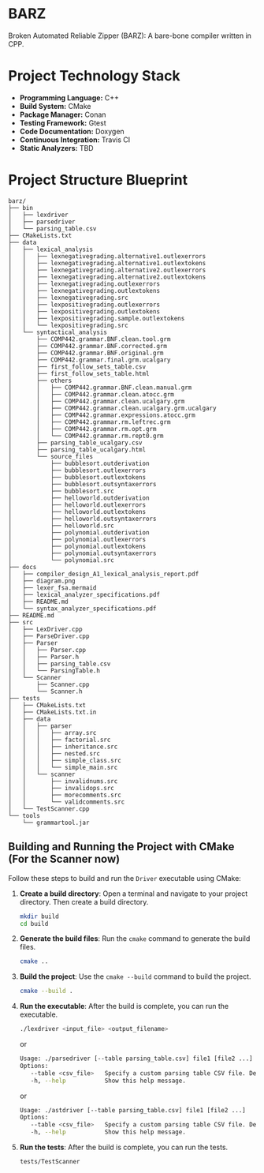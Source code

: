 # BARZ
Broken Automated Reliable Zipper (BARZ): A bare-bone compiler written in CPP.

# Project Technology Stack
- **Programming Language:** C++
- **Build System:** CMake
- **Package Manager:** Conan
- **Testing Framework:** Gtest
- **Code Documentation:** Doxygen
- **Continuous Integration:** Travis CI
- **Static Analyzers:** TBD

# Project Structure Blueprint
```
barz/
├── bin
│   ├── lexdriver
│   ├── parsedriver
│   └── parsing_table.csv
├── CMakeLists.txt
├── data
│   ├── lexical_analysis
│   │   ├── lexnegativegrading.alternative1.outlexerrors
│   │   ├── lexnegativegrading.alternative1.outlextokens
│   │   ├── lexnegativegrading.alternative2.outlexerrors
│   │   ├── lexnegativegrading.alternative2.outlextokens
│   │   ├── lexnegativegrading.outlexerrors
│   │   ├── lexnegativegrading.outlextokens
│   │   ├── lexnegativegrading.src
│   │   ├── lexpositivegrading.outlexerrors
│   │   ├── lexpositivegrading.outlextokens
│   │   ├── lexpositivegrading.sample.outlextokens
│   │   └── lexpositivegrading.src
│   └── syntactical_analysis
│       ├── COMP442.grammar.BNF.clean.tool.grm
│       ├── COMP442.grammar.BNF.corrected.grm
│       ├── COMP442.grammar.BNF.original.grm
│       ├── COMP442.grammar.final.grm.ucalgary
│       ├── first_follow_sets_table.csv
│       ├── first_follow_sets_table.html
│       ├── others
│       │   ├── COMP442.grammar.BNF.clean.manual.grm
│       │   ├── COMP442.grammar.clean.atocc.grm
│       │   ├── COMP442.grammar.clean.ucalgary.grm
│       │   ├── COMP442.grammar.clean.ucalgary.grm.ucalgary
│       │   ├── COMP442.grammar.expressions.atocc.grm
│       │   ├── COMP442.grammar.rm.leftrec.grm
│       │   ├── COMP442.grammar.rm.opt.grm
│       │   └── COMP442.grammar.rm.rept0.grm
│       ├── parsing_table_ucalgary.csv
│       ├── parsing_table_ucalgary.html
│       └── source_files
│           ├── bubblesort.outderivation
│           ├── bubblesort.outlexerrors
│           ├── bubblesort.outlextokens
│           ├── bubblesort.outsyntaxerrors
│           ├── bubblesort.src
│           ├── helloworld.outderivation
│           ├── helloworld.outlexerrors
│           ├── helloworld.outlextokens
│           ├── helloworld.outsyntaxerrors
│           ├── helloworld.src
│           ├── polynomial.outderivation
│           ├── polynomial.outlexerrors
│           ├── polynomial.outlextokens
│           ├── polynomial.outsyntaxerrors
│           └── polynomial.src
├── docs
│   ├── compiler_design_A1_lexical_analysis_report.pdf
│   ├── diagram.png
│   ├── lexer_fsa.mermaid
│   ├── lexical_analyzer_specifications.pdf
│   ├── README.md
│   └── syntax_analyzer_specifications.pdf
├── README.md
├── src
│   ├── LexDriver.cpp
│   ├── ParseDriver.cpp
│   ├── Parser
│   │   ├── Parser.cpp
│   │   ├── Parser.h
│   │   ├── parsing_table.csv
│   │   └── ParsingTable.h
│   └── Scanner
│       ├── Scanner.cpp
│       └── Scanner.h
├── tests
│   ├── CMakeLists.txt
│   ├── CMakeLists.txt.in
│   ├── data
│   │   ├── parser
│   │   │   ├── array.src
│   │   │   ├── factorial.src
│   │   │   ├── inheritance.src
│   │   │   ├── nested.src
│   │   │   ├── simple_class.src
│   │   │   └── simple_main.src
│   │   └── scanner
│   │       ├── invalidnums.src
│   │       ├── invalidops.src
│   │       ├── morecomments.src
│   │       └── validcomments.src
│   └── TestScanner.cpp
└── tools
    └── grammartool.jar

```


## Building and Running the Project with CMake (For the Scanner now)

Follow these steps to build and run the `Driver` executable using CMake:

1. **Create a build directory**:
   Open a terminal and navigate to your project directory. Then create a build directory.

   ```sh
   mkdir build
   cd build
   ```

2. **Generate the build files**:
   Run the `cmake` command to generate the build files.

   ```sh
   cmake ..
   ```

3. **Build the project**:
   Use the `cmake --build` command to build the project.

   ```sh
   cmake --build .
   ```

4. **Run the executable**:
   After the build is complete, you can run the executable.

   ```sh
   ./lexdriver <input_file> <output_filename>
   ```

   or 
   ```bash
   Usage: ./parsedriver [--table parsing_table.csv] file1 [file2 ...]
   Options:
      --table <csv_file>   Specify a custom parsing table CSV file. Default is 'parsing_table.csv'.
      -h, --help           Show this help message.
   ```
      or 
   ```bash
   Usage: ./astdriver [--table parsing_table.csv] file1 [file2 ...]
   Options:
      --table <csv_file>   Specify a custom parsing table CSV file. Default is 'attribute_grammar_parsing_table.csv'.
      -h, --help           Show this help message.
   ```
5. **Run the tests**:
   After the build is complete, you can run the tests.

   ```sh
   tests/TestScanner
   ```
